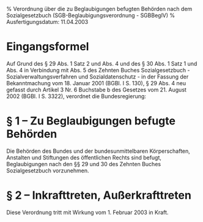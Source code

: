 % Verordnung über die zu Beglaubigungen befugten Behörden nach dem Sozialgesetzbuch  (SGB-Beglaubigungsverordnung - SGBBeglV)
% Ausfertigungsdatum: 11.04.2003
 
# Eingangsformel

Auf Grund des § 29 Abs. 1 Satz 2 und Abs. 4 und des § 30 Abs. 1 Satz 1 und Abs. 4 in Verbindung mit Abs. 5 des Zehnten Buches Sozialgesetzbuch - Sozialverwaltungsverfahren und Sozialdatenschutz - in der Fassung der Bekanntmachung vom 18. Januar 2001 (BGBl. I S. 130), § 29 Abs. 4 neu gefasst durch Artikel 3 Nr. 6 Buchstabe b des Gesetzes vom 21. August 2002 (BGBl. I S. 3322), verordnet die Bundesregierung:

# § 1 – Zu Beglaubigungen befugte Behörden

Die Behörden des Bundes und der bundesunmittelbaren Körperschaften, Anstalten und Stiftungen des öffentlichen Rechts sind befugt, Beglaubigungen nach den §§ 29 und 30 des Zehnten Buches Sozialgesetzbuch vorzunehmen.

# § 2 – Inkrafttreten, Außerkrafttreten

Diese Verordnung tritt mit Wirkung vom 1. Februar 2003 in Kraft.
